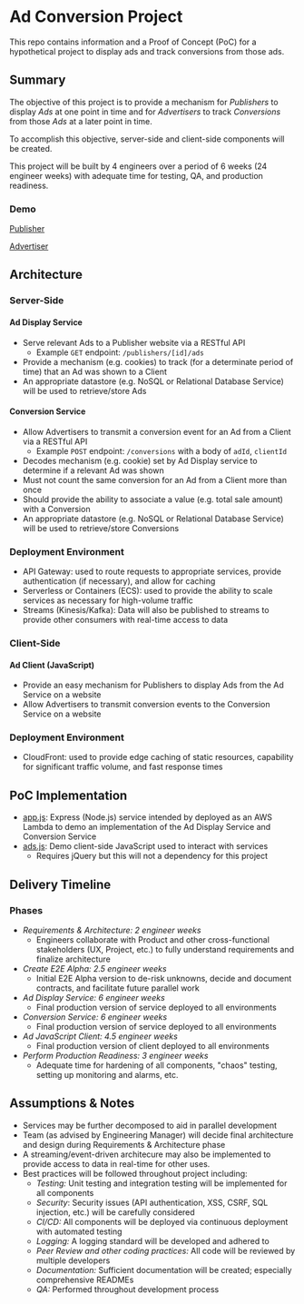 # Ad Conversion Project

This repo contains information and a Proof of Concept (PoC) for a hypothetical project to display ads and track conversions from those ads.

## Summary

The objective of this project is to provide a mechanism for *Publishers* to display *Ads* at one point in time and for *Advertisers* to track *Conversions* from those *Ads* at a later point in time.

To accomplish this objective, server-side and client-side components will be created.

This project will be built by 4 engineers over a period of 6 weeks (24 engineer weeks) with adequate time for testing, QA, and production readiness.

### Demo

[Publisher](https://jxxhqfb2ll.execute-api.us-east-1.amazonaws.com/development)

[Advertiser](https://jxxhqfb2ll.execute-api.us-east-1.amazonaws.com/development/advertiser)

## Architecture

### Server-Side

#### Ad Display Service

- Serve relevant Ads to a Publisher website via a RESTful API
  - Example `GET` endpoint: `/publishers/[id]/ads`
- Provide a mechanism (e.g. cookies) to track (for a determinate period of time) that an Ad was shown to a Client
- An appropriate datastore (e.g. NoSQL or Relational Database Service) will be used to retrieve/store Ads

#### Conversion Service

- Allow Advertisers to transmit a conversion event for an Ad from a Client via a RESTful API
  - Example `POST` endpoint: `/conversions` with a body of `adId`, `clientId`
- Decodes mechanism (e.g. cookie) set by Ad Display service to determine if a relevant Ad was shown
- Must not count the same conversion for an Ad from a Client more than once
- Should provide the ability to associate a value (e.g. total sale amount) with a Conversion
- An appropriate datastore (e.g. NoSQL or Relational Database Service) will be used to retrieve/store Conversions

### Deployment Environment

- API Gateway: used to route requests to appropriate services, provide authentication (if necessary), and allow for caching
- Serverless or Containers (ECS): used to provide the ability to scale services as necessary for high-volume traffic
- Streams (Kinesis/Kafka): Data will also be published to streams to provide other consumers with real-time access to data 

### Client-Side

#### Ad Client (JavaScript)

- Provide an easy mechanism for Publishers to display Ads from the Ad Service on a website
- Allow Advertisers to transmit conversion events to the Conversion Service on a website

### Deployment Environment

- CloudFront: used to provide edge caching of static resources, capability for significant traffic volume, and fast response times

## PoC Implementation

- [app.js](app.js): Express (Node.js) service intended by deployed as an AWS Lambda to demo an implementation of the Ad Display Service and Conversion Service
- [ads.js](js/ads.js): Demo client-side JavaScript used to interact with services
  - Requires jQuery but this will not a dependency for this project

## Delivery Timeline

### Phases

- _Requirements & Architecture: 2 engineer weeks_
  - Engineers collaborate with Product and other cross-functional stakeholders (UX, Project, etc.) to fully understand requirements and finalize architecture
- _Create E2E Alpha: 2.5 engineer weeks_
  - Initial E2E Alpha version to de-risk unknowns, decide and document contracts, and facilitate future parallel work
- _Ad Display Service: 6 engineer weeks_
  - Final production version of service deployed to all environments
- _Conversion Service: 6 engineer weeks_
  - Final production version of service deployed to all environments
- _Ad JavaScript Client: 4.5 engineer weeks_
  - Final production version of client deployed to all environments
- _Perform Production Readiness: 3 engineer weeks_
  - Adequate time for hardening of all components, "chaos" testing, setting up monitoring and alarms, etc.

## Assumptions & Notes

- Services may be further decomposed to aid in parallel development
- Team (as advised by Engineering Manager) will decide final architecture and design during Requirements & Architecture phase
- A streaming/event-driven architecure may also be implemented to provide access to data in real-time for other uses.
- Best practices will be followed throughout project including:
  - *Testing:* Unit testing and integration testing will be implemented for all components
  - *Security*: Security issues (API authentication, XSS, CSRF, SQL injection, etc.) will be carefully considered
  - *CI/CD:* All components will be deployed via continuous deployment with automated testing
  - *Logging:* A logging standard will be developed and adhered to
  - *Peer Review and other coding practices:* All code will be reviewed by multiple developers
  - *Documentation:* Sufficient documentation will be created; especially comprehensive READMEs
  - *QA:* Performed throughout development process
